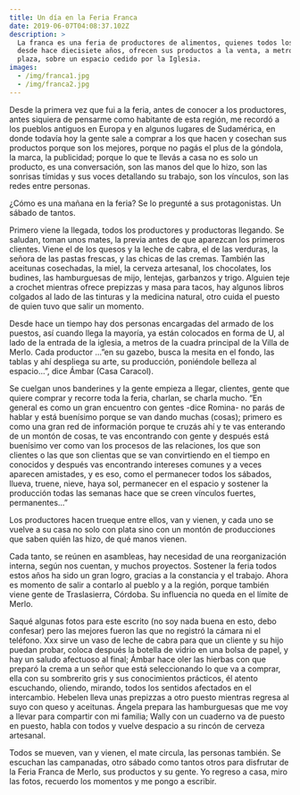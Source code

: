 ```yaml
---
title: Un día en la Feria Franca
date: 2019-06-07T04:08:37.102Z
description: >
  La franca es una feria de productores de alimentos, quienes todos los sábados,
  desde hace diecisiete años, ofrecen sus productos a la venta, a metros de la
  plaza, sobre un espacio cedido por la Iglesia.
images:
  - /img/franca1.jpg
  - /img/franca2.jpg
---
```

Desde la primera vez que fui a la feria, antes de conocer a los productores, antes siquiera de pensarme como habitante de esta región, me recordó a los pueblos antiguos en Europa y en algunos lugares de Sudamérica, en donde todavía hoy la gente sale a comprar a los que hacen y cosechan sus productos porque son los mejores, porque no pagás el plus de la góndola, la marca, la publicidad; porque lo que te llevás a casa no es solo un producto, es una conversación, son las manos del que lo hizo, son las sonrisas tímidas y sus voces detallando su trabajo, son los vínculos, son las redes entre personas. 

¿Cómo es una mañana en la feria? Se lo pregunté a sus protagonistas. Un sábado de tantos.

Primero viene la llegada, todos los productores y productoras llegando. Se saludan, toman unos mates, la previa antes de que aparezcan los primeros clientes. Viene el de los quesos y la leche de cabra, el de las verduras, la señora de las pastas frescas, y las chicas de las cremas. También las aceitunas cosechadas, la miel, la cerveza artesanal, los chocolates, los budines, las hamburguesas de mijo, lentejas, garbanzos y trigo. Alguien teje a crochet mientras ofrece prepizzas y masa para tacos, hay algunos libros colgados al lado de las tinturas y la medicina natural, otro cuida el puesto de quien tuvo que salir un momento. 

Desde hace un tiempo hay dos personas encargadas del armado de los puestos, así cuando llega la mayoría, ya están colocados en forma de U, al lado de la entrada de la iglesia, a metros de la cuadra principal de la Villa de Merlo. Cada productor ...”en su gazebo, busca la mesita en el fondo, las tablas y ahí despliega su arte, su producción, poniéndole belleza al espacio...”, dice Ámbar (Casa Caracol). 

Se cuelgan unos banderines y la gente empieza a llegar, clientes, gente que quiere comprar y recorre toda la feria, charlan, se charla mucho. “En general es como un gran encuentro con gentes -dice Romina- no parás de hablar y está buenísimo porque se van dando muchas (cosas); primero es como una gran red de información porque te cruzás ahí y te vas enterando de un montón de cosas, te vas encontrando con gente y después está buenísimo ver como van los procesos de las relaciones, los que son clientes o las que son clientas que se van convirtiendo en el tiempo en conocidos y después vas encontrando intereses comunes y a veces aparecen amistades, y es eso, como el permanecer todos los sábados, llueva, truene, nieve, haya sol, permanecer en el espacio y sostener la producción todas las semanas hace que se creen vínculos fuertes, permanentes...”

Los productores hacen trueque entre ellos, van y vienen, y cada uno se vuelve a su casa no solo con plata sino con un montón de producciones que saben quién las hizo, de qué manos vienen. 

Cada tanto, se reúnen en asambleas, hay necesidad de una reorganización interna, según nos cuentan, y muchos proyectos. Sostener la feria todos estos años ha sido un gran logro, gracias a la constancia y el trabajo. Ahora es momento de salir a contarlo al pueblo y a la región, porque también viene gente de Traslasierra, Córdoba. Su influencia no queda en el límite de Merlo. 

Saqué algunas fotos para este escrito (no soy nada buena en esto, debo confesar) pero las mejores fueron las que no registró la cámara ni el teléfono. Xxx sirve un vaso de leche de cabra para que un cliente y su hijo puedan probar, coloca después la botella de vidrio en una bolsa de papel, y hay un saludo afectuoso al final; Ámbar hace oler las hierbas con que preparó la crema a un señor que está seleccionando lo que va a comprar, ella con su sombrerito gris y sus conocimientos prácticos, él atento escuchando, oliendo, mirando, todos los sentidos afectados en el intercambio. Hebelen lleva unas prepizzas a otro puesto mientras regresa al suyo con queso y aceitunas.  Ángela prepara las hamburguesas que me voy a llevar para compartir con mi familia; Wally con un cuaderno va de puesto en puesto, habla con todos y vuelve despacio a su rincón de cerveza artesanal. 

Todos se mueven, van y vienen, el mate circula, las personas también. Se escuchan las campanadas, otro sábado como tantos otros para disfrutar de la Feria Franca de Merlo, sus productos y su gente. Yo regreso a casa, miro las fotos, recuerdo los momentos y me pongo a escribir.

